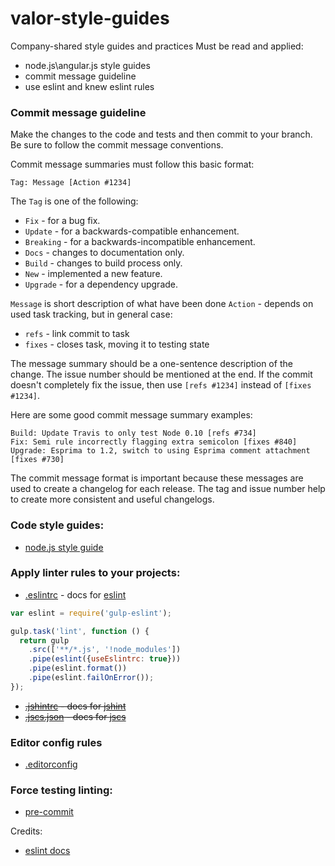 valor-style-guides
=================

Company-shared style guides and practices
Must be read and applied: 
- node.js\angular.js style guides
- commit message guideline
- use eslint and knew eslint rules

### Commit message guideline

Make the changes to the code and tests and then commit to your branch. Be sure to follow the commit message conventions.

Commit message summaries must follow this basic format:

```
Tag: Message [Action #1234]
```

The `Tag` is one of the following:
* `Fix` - for a bug fix.
* `Update` - for a backwards-compatible enhancement.
* `Breaking` - for a backwards-incompatible enhancement.
* `Docs` - changes to documentation only.
* `Build` - changes to build process only.
* `New` - implemented a new feature.
* `Upgrade` - for a dependency upgrade.

`Message` is short description of what have been done
`Action` - depends on used task tracking, but in general case:
* `refs` - link commit to task
* `fixes` - closes task, moving it to testing state

The message summary should be a one-sentence description of the change. The issue number should be mentioned at the end. If the commit doesn't completely fix the issue, then use `[refs #1234]` instead of `[fixes #1234]`.

Here are some good commit message summary examples:

```
Build: Update Travis to only test Node 0.10 [refs #734]
Fix: Semi rule incorrectly flagging extra semicolon [fixes #840]
Upgrade: Esprima to 1.2, switch to using Esprima comment attachment [fixes #730]
```

The commit message format is important because these messages are used to create a changelog for each release. The tag and issue number help to create more consistent and useful changelogs.



### Code style guides:
* [node.js style guide](node-style-guide.md)

### Apply linter rules to your projects:
* [.eslintrc](.eslintrc) - docs for  [eslint](http://eslint.org/docs/rules/)
```js
var eslint = require('gulp-eslint');

gulp.task('lint', function () {
  return gulp
    .src(['**/*.js', '!node_modules'])
    .pipe(eslint({useEslintrc: true}))
    .pipe(eslint.format())
    .pipe(eslint.failOnError());
});
```
* ~~[.jshintrc](https://github.com/valor-software/valor-style-guides/blob/master/.jshintrc) - docs for  [jshint](http://jshint.com/docs/)~~
* ~~[.jscs.json](https://github.com/valor-software/valor-style-guides/blob/master/.jscs.json) - docs for   [jscs](http://jscs.info/rules.html)~~

### Editor config rules
* [.editorconfig](https://github.com/valor-software/valor-style-guides/blob/master/.editorconfig)

### Force testing linting:
* [pre-commit](https://www.npmjs.com/package/pre-commit)

Credits: 
* [eslint docs](http://eslint.org/docs/developer-guide/contributing.html)
